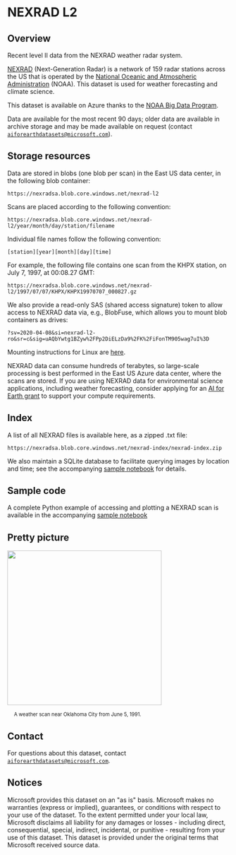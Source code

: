 # NEXRAD L2

## Overview

Recent level II data from the NEXRAD weather radar system.

[NEXRAD](https://www.nws.noaa.gov/om/marine/nexrad.htm) (Next-Generation Radar) is a network of 159 radar stations across the US that is operated by the [National Oceanic and Atmospheric Administration](https://www.noaa.gov/) (NOAA).  This dataset is used for weather forecasting and climate science.

This dataset is available on Azure thanks to the [NOAA Big Data Program](https://www.noaa.gov/organization/information-technology/big-data-program).

Data are available for the most recent 90 days; older data are available in archive storage and may be made available on request (contact [`aiforearthdatasets@microsoft.com`](mailto:aiforearthdatasets@microsoft.com?subject=nexrad%20question)).


## Storage resources

Data are stored in blobs (one blob per scan) in the East US data center, in the following blob container:

`https://nexradsa.blob.core.windows.net/nexrad-l2`

Scans are placed according to the following convention:

`https://nexradsa.blob.core.windows.net/nexrad-l2/year/month/day/station/filename`

Individual file names follow the following convention:

`[station][year][month][day][time]`

For example, the following file contains one scan from the KHPX station, on July 7, 1997, at 00:08.27 GMT:

`https://nexradsa.blob.core.windows.net/nexrad-l2/1997/07/07/KHPX/KHPX19970707_000827.gz`

We also provide a read-only SAS (shared access signature) token to allow access to NEXRAD data via, e.g., BlobFuse, which allows you to mount blob containers as drives:

`?sv=2020-04-08&si=nexrad-l2-ro&sr=c&sig=uAQbYwtg1BZyw%2FPp2DiELzDa9%2FK%2FiFonTM905wag7uI%3D`

Mounting instructions for Linux are [here](https://docs.microsoft.com/en-us/azure/storage/blobs/storage-how-to-mount-container-linux).

NEXRAD data can consume hundreds of terabytes, so large-scale processing is best performed in the East US Azure data center, where the scans are stored.  If you are using NEXRAD data for environmental science applications, including weather forecasting, consider applying for an [AI for Earth grant](http://aka.ms/ai4egrants) to support your compute requirements.


## Index

A list of all NEXRAD files is available here, as a zipped .txt file:

`https://nexradsa.blob.core.windows.net/nexrad-index/nexrad-index.zip`

We also maintain a SQLite database to facilitate querying images by location and time; see the accompanying [sample notebook](nexrad-l2.ipynb) for details.


## Sample code

A complete Python example of accessing and plotting a NEXRAD scan is available in the accompanying [sample notebook](nexrad-l2.ipynb)


## Pretty picture

<img src="https://ai4edatasetspublicassets.blob.core.windows.net/assets/aod_images/nexrad.png" width=350px;><br/>

<p style="font-size:80%;margin-left:15px;">A weather scan near Oklahoma City from June 5, 1991.</p>


## Contact

For questions about this dataset, contact [`aiforearthdatasets@microsoft.com`](mailto:aiforearthdatasets@microsoft.com?subject=nexrad%20question).


## Notices

Microsoft provides this dataset on an "as is" basis.  Microsoft makes no warranties (express or implied), guarantees, or conditions with respect to your use of the dataset.  To the extent permitted under your local law, Microsoft disclaims all liability for any damages or losses - including direct, consequential, special, indirect, incidental, or punitive - resulting from your use of this dataset.  This dataset is provided under the original terms that Microsoft received source data.

